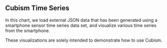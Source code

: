 <h2>Cubism Time Series</h2>

In this chart, we load external JSON data that has been generated
using a smartphone sensor time series data set, and visualize 
various time series from the smartphone. 

These visualizations are solely intended to demonstrate how to use Cubism.

